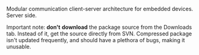 Modular communication client-server architecture for embedded devices. Server side.

Important note: **don't** **download** the package source from the Downloads tab. Instead of it, get the source directly from SVN. Compressed package isn't updated frequently, and should have a plethora of bugs, making it unusable.